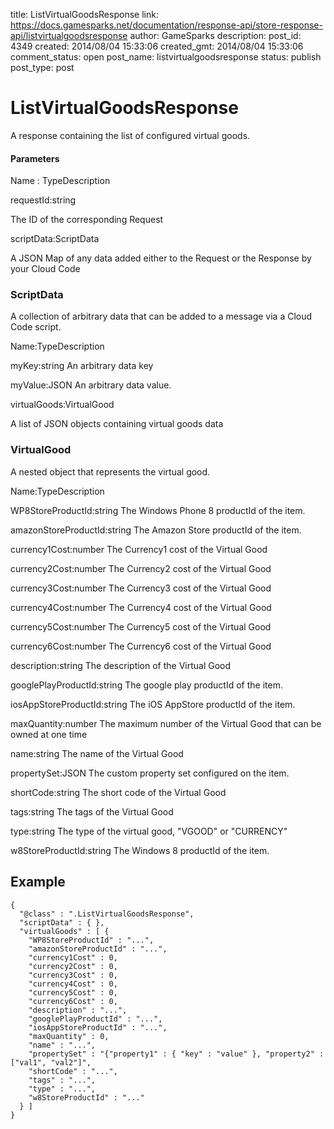 title: ListVirtualGoodsResponse
link: https://docs.gamesparks.net/documentation/response-api/store-response-api/listvirtualgoodsresponse
author: GameSparks
description: 
post_id: 4349
created: 2014/08/04 15:33:06
created_gmt: 2014/08/04 15:33:06
comment_status: open
post_name: listvirtualgoodsresponse
status: publish
post_type: post

<!--A response containing the list of configured virtual goods. -->

# ListVirtualGoodsResponse

A response containing the list of configured virtual goods.

#### Parameters

Name : TypeDescription

requestId:string

The ID of the corresponding Request

scriptData:ScriptData

A JSON Map of any data added either to the Request or the Response by your Cloud Code

### ScriptData

A collection of arbitrary data that can be added to a message via a Cloud Code script.

Name:TypeDescription

myKey:string
An arbitrary data key

myValue:JSON
An arbitrary data value.

virtualGoods:VirtualGood

A list of JSON objects containing virtual goods data

### VirtualGood

A nested object that represents the virtual good.

Name:TypeDescription

WP8StoreProductId:string
The Windows Phone 8 productId of the item.

amazonStoreProductId:string
The Amazon Store productId of the item.

currency1Cost:number
The Currency1 cost of the Virtual Good

currency2Cost:number
The Currency2 cost of the Virtual Good

currency3Cost:number
The Currency3 cost of the Virtual Good

currency4Cost:number
The Currency4 cost of the Virtual Good

currency5Cost:number
The Currency5 cost of the Virtual Good

currency6Cost:number
The Currency6 cost of the Virtual Good

description:string
The description of the Virtual Good

googlePlayProductId:string
The google play productId of the item.

iosAppStoreProductId:string
The iOS AppStore productId of the item.

maxQuantity:number
The maximum number of the Virtual Good that can be owned at one time

name:string
The name of the Virtual Good

propertySet:JSON
The custom property set configured on the item.

shortCode:string
The short code of the Virtual Good

tags:string
The tags of the Virtual Good

type:string
The type of the virtual good, "VGOOD" or "CURRENCY"

w8StoreProductId:string
The Windows 8 productId of the item.
  


## Example
    
    
    {
      "@class" : ".ListVirtualGoodsResponse",
      "scriptData" : { },
      "virtualGoods" : [ {
        "WP8StoreProductId" : "...",
        "amazonStoreProductId" : "...",
        "currency1Cost" : 0,
        "currency2Cost" : 0,
        "currency3Cost" : 0,
        "currency4Cost" : 0,
        "currency5Cost" : 0,
        "currency6Cost" : 0,
        "description" : "...",
        "googlePlayProductId" : "...",
        "iosAppStoreProductId" : "...",
        "maxQuantity" : 0,
        "name" : "...",
        "propertySet" : "{"property1" : { "key" : "value" }, "property2" : ["val1", "val2"]",
        "shortCode" : "...",
        "tags" : "...",
        "type" : "...",
        "w8StoreProductId" : "..."
      } ]
    }